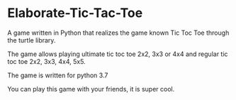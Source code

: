# Elaborate-Tic-Tac-Toe

A game written in Python that realizes the game known Tic Toc Toe through the turtle library.

The game allows playing ultimate tic toc toe 2x2, 3x3 or 4x4 and regular tic toc toe 2x2, 3x3, 4x4, 5x5.

The game is written for python 3.7

You can play this game with your friends, it is super cool.
